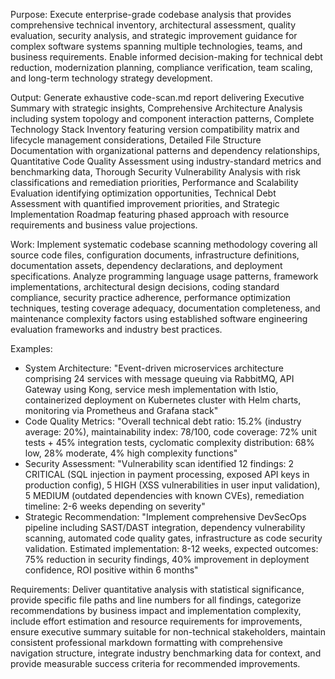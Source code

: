 Purpose: Execute enterprise-grade codebase analysis that provides comprehensive technical inventory, architectural assessment, quality evaluation, security analysis, and strategic improvement guidance for complex software systems spanning multiple technologies, teams, and business requirements. Enable informed decision-making for technical debt reduction, modernization planning, compliance verification, team scaling, and long-term technology strategy development.

Output: Generate exhaustive code-scan.md report delivering Executive Summary with strategic insights, Comprehensive Architecture Analysis including system topology and component interaction patterns, Complete Technology Stack Inventory featuring version compatibility matrix and lifecycle management considerations, Detailed File Structure Documentation with organizational patterns and dependency relationships, Quantitative Code Quality Assessment using industry-standard metrics and benchmarking data, Thorough Security Vulnerability Analysis with risk classifications and remediation priorities, Performance and Scalability Evaluation identifying optimization opportunities, Technical Debt Assessment with quantified improvement priorities, and Strategic Implementation Roadmap featuring phased approach with resource requirements and business value projections.

Work: Implement systematic codebase scanning methodology covering all source code files, configuration documents, infrastructure definitions, documentation assets, dependency declarations, and deployment specifications. Analyze programming language usage patterns, framework implementations, architectural design decisions, coding standard compliance, security practice adherence, performance optimization techniques, testing coverage adequacy, documentation completeness, and maintenance complexity factors using established software engineering evaluation frameworks and industry best practices.

Examples:

- System Architecture: "Event-driven microservices architecture comprising 24 services with message queuing via RabbitMQ, API Gateway using Kong, service mesh implementation with Istio, containerized deployment on Kubernetes cluster with Helm charts, monitoring via Prometheus and Grafana stack"
- Code Quality Metrics: "Overall technical debt ratio: 15.2% (industry average: 20%), maintainability index: 78/100, code coverage: 72% unit tests + 45% integration tests, cyclomatic complexity distribution: 68% low, 28% moderate, 4% high complexity functions"
- Security Assessment: "Vulnerability scan identified 12 findings: 2 CRITICAL (SQL injection in payment processing, exposed API keys in production config), 5 HIGH (XSS vulnerabilities in user input validation), 5 MEDIUM (outdated dependencies with known CVEs), remediation timeline: 2-6 weeks depending on severity"
- Strategic Recommendation: "Implement comprehensive DevSecOps pipeline including SAST/DAST integration, dependency vulnerability scanning, automated code quality gates, infrastructure as code security validation. Estimated implementation: 8-12 weeks, expected outcomes: 75% reduction in security findings, 40% improvement in deployment confidence, ROI positive within 6 months"

Requirements: Deliver quantitative analysis with statistical significance, provide specific file paths and line numbers for all findings, categorize recommendations by business impact and implementation complexity, include effort estimation and resource requirements for improvements, ensure executive summary suitable for non-technical stakeholders, maintain consistent professional markdown formatting with comprehensive navigation structure, integrate industry benchmarking data for context, and provide measurable success criteria for recommended improvements.
